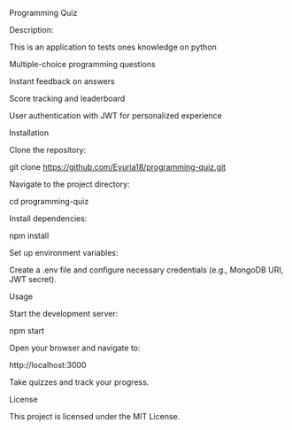 Programming Quiz

Description:

This is an application to tests ones knowledge on python

Multiple-choice programming questions

Instant feedback on answers

Score tracking and leaderboard

User authentication with JWT for personalized experience

Installation

Clone the repository:

git clone https://github.com/Eyuria18/programming-quiz.git

Navigate to the project directory:

cd programming-quiz

Install dependencies:

npm install

Set up environment variables:

Create a .env file and configure necessary credentials (e.g., MongoDB URI, JWT secret).

Usage

Start the development server:

npm start

Open your browser and navigate to:

http://localhost:3000

Take quizzes and track your progress.

License

This project is licensed under the MIT License.
